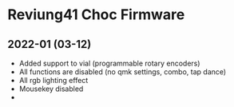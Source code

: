 # Reviung41 Choc Firmware

## 2022-01 (03-12)
- Added support to vial (programmable rotary encoders)
- All functions are disabled (no qmk settings, combo, tap dance)
- All rgb lighting effect
- Mousekey disabled
- 
